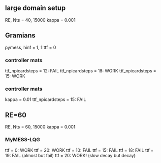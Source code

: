 large domain setup
---

RE, Nts = 40, 15000
kappa = 0.001

## Gramians
pymess, hinf = 1, 1
ttf = 0

### controller mats
ttf_npicardsteps = 12: FAIL
ttf_npicardsteps = 18: WORK
ttf_npicardsteps = 15: WORK

### controller mats
kappa = 0.01
ttf_npicardsteps = 15: FAIL

RE=60
---
RE, Nts = 60, 15000
kappa = 0.001

### MyMESS-LQG
ttf = 0: WORK
ttf = 20: WORK
ttf = 10: FAIL
ttf = 15: FAIL
ttf = 18: FAIL 
ttf = 19: FAIL (almost but fail)
ttf = 20: WORK! (slow decay but decay)
